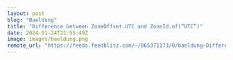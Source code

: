 ```yaml
---
layout: post
blog: "Baeldung"
title: "Difference between ZoneOffset.UTC and ZoneId.of(“UTC”)"
date: 2024-01-24T21:55:49Z
image: images/baeldung.png
remote_url: "https://feeds.feedblitz.com/~/865371173/0/baeldung~Difference-between-ZoneOffsetUTC-and-ZoneIdofUTC"
---
```


